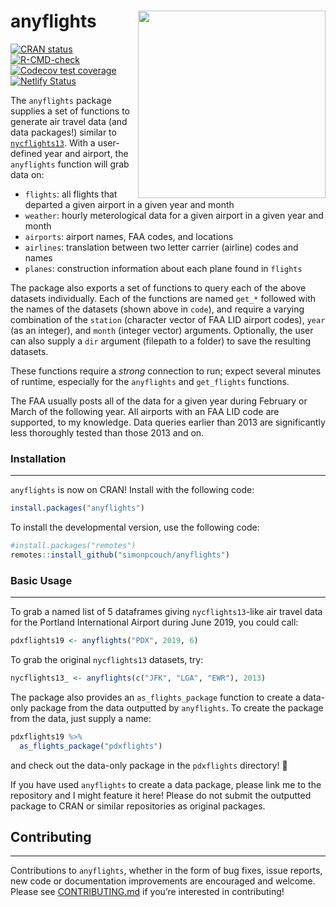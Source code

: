 
# anyflights <a href='https://anyflights.netlify.app/'><img src='https://raw.githubusercontent.com/simonpcouch/anyflights/main/figs/logo.png' align="right" height="300" /></a>

[![CRAN
status](https://www.r-pkg.org/badges/version/anyflights)](https://cran.r-project.org/package=anyflights)
[![R-CMD-check](https://github.com/simonpcouch/anyflights/workflows/R-CMD-check/badge.svg)](https://github.com/simonpcouch/anyflights/actions)
[![Codecov test
coverage](https://codecov.io/gh/simonpcouch/anyflights/branch/main/graph/badge.svg)](https://codecov.io/gh/simonpcouch/anyflights?branch=main)
[![Netlify
Status](https://api.netlify.com/api/v1/badges/da4987b7-5dce-4f76-bd5d-a40b0eaeca5a/deploy-status)](https://anyflights.netlify.app/)

The `anyflights` package supplies a set of functions to generate air
travel data (and data packages!) similar to
[`nycflights13`](https://github.com/hadley/nycflights13). With a
user-defined year and airport, the `anyflights` function will grab data
on:

- `flights`: all flights that departed a given airport in a given year
  and month
- `weather`: hourly meterological data for a given airport in a given
  year and month
- `airports`: airport names, FAA codes, and locations
- `airlines`: translation between two letter carrier (airline) codes and
  names
- `planes`: construction information about each plane found in `flights`

The package also exports a set of functions to query each of the above
datasets individually. Each of the functions are named `get_*` followed
with the names of the datasets (shown above in `code`), and require a
varying combination of the `station` (character vector of FAA LID
airport codes), `year` (as an integer), and `month` (integer vector)
arguments. Optionally, the user can also supply a `dir` argument
(filepath to a folder) to save the resulting datasets.

These functions require a *strong* connection to run; expect several
minutes of runtime, especially for the `anyflights` and `get_flights`
functions.

The FAA usually posts all of the data for a given year during February
or March of the following year. All airports with an FAA LID code are
supported, to my knowledge. Data queries earlier than 2013 are
significantly less thoroughly tested than those 2013 and on.

### Installation

------------------------------------------------------------------------

`anyflights` is now on CRAN! Install with the following code:

``` r
install.packages("anyflights")
```

To install the developmental version, use the following code:

``` r
#install.packages("remotes")
remotes::install_github("simonpcouch/anyflights")
```

### Basic Usage

------------------------------------------------------------------------

To grab a named list of 5 dataframes giving `nycflights13`-like air
travel data for the Portland International Airport during June 2019, you
could call:

``` r
pdxflights19 <- anyflights("PDX", 2019, 6)
```

To grab the original `nycflights13` datasets, try:

``` r
nycflights13_ <- anyflights(c("JFK", "LGA", "EWR"), 2013)
```

The package also provides an `as_flights_package` function to create a
data-only package from the data outputted by `anyflights`. To create the
package from the data, just supply a name:

``` r
pdxflights19 %>%
  as_flights_package("pdxflights")
```

and check out the data-only package in the `pdxflights` directory! 🐛

If you have used `anyflights` to create a data package, please link me
to the repository and I might feature it here! Please do not submit the
outputted package to CRAN or similar repositories as original packages.

## Contributing

------------------------------------------------------------------------

Contributions to `anyflights`, whether in the form of bug fixes, issue
reports, new code or documentation improvements are encouraged and
welcome. Please see
[CONTRIBUTING.md](https://github.com/simonpcouch/anyflights/blob/main/CONTRIBUTING.md)
if you’re interested in contributing!
